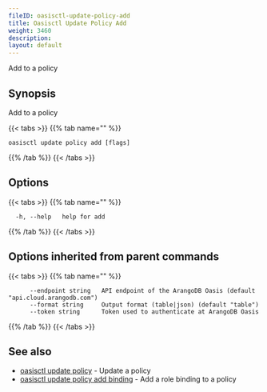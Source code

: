 ```yaml
---
fileID: oasisctl-update-policy-add
title: Oasisctl Update Policy Add
weight: 3460
description: 
layout: default
---
```

Add to a policy

## Synopsis

Add to a policy

{{< tabs >}}
{{% tab name="" %}}
```
oasisctl update policy add [flags]
```
{{% /tab %}}
{{< /tabs >}}

## Options

{{< tabs >}}
{{% tab name="" %}}
```
  -h, --help   help for add
```
{{% /tab %}}
{{< /tabs >}}

## Options inherited from parent commands

{{< tabs >}}
{{% tab name="" %}}
```
      --endpoint string   API endpoint of the ArangoDB Oasis (default "api.cloud.arangodb.com")
      --format string     Output format (table|json) (default "table")
      --token string      Token used to authenticate at ArangoDB Oasis
```
{{% /tab %}}
{{< /tabs >}}

## See also

* [oasisctl update policy](oasisctl-update-policy)	 - Update a policy
* [oasisctl update policy add binding](oasisctl-update-policy-add-binding)	 - Add a role binding to a policy


